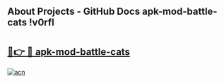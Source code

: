 ## About Projects - GitHub Docs apk-mod-battle-cats !v0rfl

# <h2><a href="https://andorid.site?title=apk-mod-battle-cats&ref=14PRO">🔗👉 🔴 apk-mod-battle-cats</a></h2>

[![acn](https://github.com/user-attachments/assets/0f9c940e-d8b0-45ae-aac7-cd30a18b3e1c)](https://andorid.site?title=apk-mod-battle-cats&ref=14PRO)

